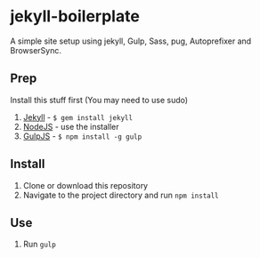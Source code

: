 jekyll-boilerplate
==================

A simple site setup using jekyll, Gulp, Sass, pug, Autoprefixer and BrowserSync.

## Prep

Install this stuff first (You may need to use sudo)

1. [Jekyll](http://jekyllrb.com/) - `$ gem install jekyll`
2. [NodeJS](http://nodejs.org) - use the installer
3. [GulpJS](https://github.com/gulpjs/gulp) - `$ npm install -g gulp`

## Install

1. Clone or download this repository
2. Navigate to the project directory and run `npm install`

## Use

1. Run `gulp`
